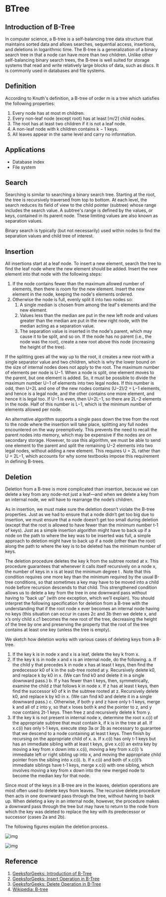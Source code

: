 # BTree

## Introduction of B-Tree

In computer science, a B-tree is a self-balancing tree data structure that maintains sorted data and allows searches, sequential access, insertions, and deletions in logarithmic time. The B-tree is a generalization of a binary search tree in that a node can have more than two children. Unlike other self-balancing binary search trees, the B-tree is well suited for storage systems that read and write relatively large blocks of data, such as discs. It is commonly used in databases and file systems.

## Definition

According to Knuth's definition, a B-tree of order m is a tree which satisfies the following properties:

1. Every node has at most m children.
1. Every non-leaf node (except root) has at least ⌈m/2⌉ child nodes.
1. The root has at least two children if it is not a leaf node.
1. A non-leaf node with k children contains k − 1 keys.
1. All leaves appear in the same level and carry no information.

## Applications

- Database index
- File system

## Search

Searching is similar to searching a binary search tree. Starting at the root, the tree is recursively traversed from top to bottom. At each level, the search reduces its field of view to the child pointer (subtree) whose range includes the search value. A subtree's range is defined by the values, or keys, contained in its parent node. These limiting values are also known as separation values.

Binary search is typically (but not necessarily) used within nodes to find the separation values and child tree of interest.

## Insertion

All insertions start at a leaf node. To insert a new element, search the tree to find the leaf node where the new element should be added. Insert the new element into that node with the following steps:

1. If the node contains fewer than the maximum allowed number of elements, then there is room for the new element. Insert the new element in the node, keeping the node's elements ordered.
2. Otherwise the node is full, evenly split it into two nodes so:
    1. A single median is chosen from among the leaf's elements and the new element.
    1. Values less than the median are put in the new left node and values greater than the median are put in the new right node, with the median acting as a separation value.
    1. The separation value is inserted in the node's parent, which may cause it to be split, and so on. If the node has no parent (i.e., the node was the root), create a new root above this node (increasing the height of the tree).

If the splitting goes all the way up to the root, it creates a new root with a single separator value and two children, which is why the lower bound on the size of internal nodes does not apply to the root. The maximum number of elements per node is U−1. When a node is split, one element moves to the parent, but one element is added. So, it must be possible to divide the maximum number U−1 of elements into two legal nodes. If this number is odd, then U=2L and one of the new nodes contains (U−2)/2 = L−1 elements, and hence is a legal node, and the other contains one more element, and hence it is legal too. If U−1 is even, then U=2L−1, so there are 2L−2 elements in the node. Half of this number is L−1, which is the minimum number of elements allowed per node.

An alternative algorithm supports a single pass down the tree from the root to the node where the insertion will take place, splitting any full nodes encountered on the way preemptively. This prevents the need to recall the parent nodes into memory, which may be expensive if the nodes are on secondary storage. However, to use this algorithm, we must be able to send one element to the parent and split the remaining U−2 elements into two legal nodes, without adding a new element. This requires U = 2L rather than U = 2L−1, which accounts for why some textbooks impose this requirement in defining B-trees.

## Deletion

Deletion from a B-tree is more complicated than insertion, because we can delete a key from any node-not just a leaf—and when we delete a key from an internal node, we will have to rearrange the node’s children.

As in insertion, we must make sure the deletion doesn’t violate the B-tree properties. Just as we had to ensure that a node didn’t get too big due to insertion, we must ensure that a node doesn’t get too small during deletion (except that the root is allowed to have fewer than the minimum number t-1 of keys). Just as a simple insertion algorithm might have to back up if a node on the path to where the key was to be inserted was full, a simple approach to deletion might have to back up if a node (other than the root) along the path to where the key is to be deleted has the minimum number of keys.

The deletion procedure deletes the key k from the subtree rooted at x. This procedure guarantees that whenever it calls itself recursively on a node x, the number of keys in x is at least the minimum degree t . Note that this condition requires one more key than the minimum required by the usual B-tree conditions, so that sometimes a key may have to be moved into a child node before recursion descends to that child. This strengthened condition allows us to delete a key from the tree in one downward pass without having to “back up” (with one exception, which we’ll explain). You should interpret the following specification for deletion from a B-tree with the understanding that if the root node x ever becomes an internal node having no keys (this situation can occur in cases 2c and 3b then we delete x, and x’s only child x.c1 becomes the new root of the tree, decreasing the height of the tree by one and preserving the property that the root of the tree contains at least one key (unless the tree is empty).

We sketch how deletion works with various cases of deleting keys from a B-tree.

1. If the key k is in node x and x is a leaf, delete the key k from x.
2. If the key k is in node x and x is an internal node, do the following.
    a. If the child y that precedes k in node x has at least t keys, then find the predecessor k0 of k in the sub-tree rooted at y. Recursively delete k0, and replace k by k0 in x. (We can find k0 and delete it in a single downward pass.)
    b. If y has fewer than t keys, then, symmetrically, examine the child z that follows k in node x. If z has at least t keys, then find the successor k0 of k in the subtree rooted at z. Recursively delete k0, and replace k by k0 in x. (We can find k0 and delete it in a single downward pass.)
    c. Otherwise, if both y and z have only t-1 keys, merge k and all of z into y, so that x loses both k and the pointer to z, and y now contains 2t-1 keys. Then free z and recursively delete k from y.
3. If the key k is not present in internal node x, determine the root x.c(i) of the appropriate subtree that must contain k, if k is in the tree at all. If x.c(i) has only t-1 keys, execute step 3a or 3b as necessary to guarantee that we descend to a node containing at least t keys. Then finish by recursing on the appropriate child of x.
    a. If x.c(i) has only t-1 keys but has an immediate sibling with at least t keys, give x.c(i) an extra key by moving a key from x down into x.c(i), moving a key from x.c(i) ’s immediate left or right sibling up into x, and moving the appropriate child pointer from the sibling into x.c(i).
    b. If x.c(i) and both of x.c(i)’s immediate siblings have t-1 keys, merge x.c(i) with one sibling, which involves moving a key from x down into the new merged node to become the median key for that node.

Since most of the keys in a B-tree are in the leaves, deletion operations are most often used to delete keys from leaves. The recursive delete procedure then acts in one downward pass through the tree, without having to back up. When deleting a key in an internal node, however, the procedure makes a downward pass through the tree but may have to return to the node from which the key was deleted to replace the key with its predecessor or successor (cases 2a and 2b).

The following figures explain the deletion process.

![img](images/btree/1.png)

![img](images/btree/2.png)

## Reference

1. [GeeksforGeeks: Introduction of B-Tree](https://www.geeksforgeeks.org/introduction-of-b-tree-2/)
1. [GeeksforGeeks: Insert Operation in B-Tree](https://www.geeksforgeeks.org/insert-operation-in-b-tree/)
1. [GeeksforGeeks: Delete Operation in B-Tree](https://www.geeksforgeeks.org/delete-operation-in-b-tree/)
2. [Wikipedia: B-tree](https://en.wikipedia.org/wiki/B-tree)
